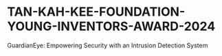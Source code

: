 # TAN-KAH-KEE-FOUNDATION-YOUNG-INVENTORS-AWARD-2024
GuardianEye: Empowering Security with an Intrusion Detection System
